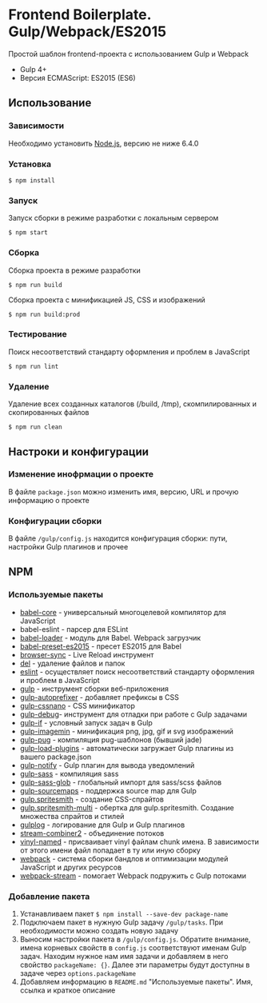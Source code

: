 # Frontend Boilerplate. Gulp/Webpack/ES2015
Простой шаблон frontend-проекта c использованием Gulp и Webpack

- Gulp 4+
- Версия ECMAScript: ES2015 (ES6)

## Использование
### Зависимости
Необходимо установить [Node.js](https://nodejs.org/en/), версию не ниже 6.4.0

### Установка
```
$ npm install
```

### Запуск
Запуск сборки в режиме разработки с локальным сервером

```
$ npm start
```

### Сборка
Сборка проекта в режиме разработки

```
$ npm run build
```

Сборка проекта c минификацией JS, CSS и изображений

```
$ npm run build:prod
```

### Тестирование
Поиск несоответствий стандарту оформления и проблем в JavaScript

```
$ npm run lint
```

### Удаление
Удаление всех созданных каталогов (/build, /tmp), скомпилированных и скопированных файлов

```
$ npm run clean 
```

## Настроки и конфигурации

### Изменение инофрмации о проекте
В файле `package.json` можно изменить имя, версию, URL и прочую информацию о проекте

### Конфигурации сборки
В файле `/gulp/config.js` находится конфигурация сборки: пути, настройки Gulp плагинов и прочее

## NPM
### Используемые пакеты

- [babel-core](https://www.npmjs.com/package/babel-core) - универсальный многоцелевой компилятор для JavaScript
- babel-eslint - парсер для ESLint
- [babel-loader](https://www.npmjs.com/package/babel-loader) - модуль для Babel. Webpack загрузчик
- [babel-preset-es2015](https://www.npmjs.com/package/babel-preset-es2015) - пресет ES2015 для Babel
- [browser-sync](https://www.npmjs.com/package/browser-sync) - Live Reload инструмент  
- [del](https://www.npmjs.com/package/del) - удаление файлов и папок
- [eslint](https://www.npmjs.com/package/eslint) - осуществляет поиск несоответствий стандарту оформления и проблем в JavaScript 
- [gulp](https://www.npmjs.com/package/gulp) - инструмент сборки веб-приложения
- [gulp-autoprefixer](https://www.npmjs.com/package/gulp-autoprefixer) - добавляет префиксы в CSS
- [gulp-cssnano](https://www.npmjs.com/package/gulp-cssnano) - CSS минификатор
- [gulp-debug](https://www.npmjs.com/package/gulp-debug)- инструмент для отладки при работе с Gulp задачами
- [gulp-if](https://www.npmjs.com/package/gulp-if) - условный запуск задач в Gulp
- [gulp-imagemin](https://github.com/sindresorhus/gulp-imagemin) - минификация png, jpg, gif и svg изображений
- [gulp-pug](https://www.npmjs.com/package/gulp-pug) - компиляция pug-шаблонов (бывший jade)
- [gulp-load-plugins](https://www.npmjs.com/package/gulp-load-plugins) - автоматически загружает Gulp плагины из вашего package.json
- [gulp-notify](https://www.npmjs.com/package/gulp-notify) - Gulp плагин для вывода уведомлений
- [gulp-sass](https://www.npmjs.com/package/gulp-sass) - компиляция sass
- [gulp-sass-glob](https://www.npmjs.com/package/gulp-sass-glob) - глобальный импорт для sass/scss файлов
- [gulp-sourcemaps](https://www.npmjs.com/package/gulp-sourcemaps) - поддержка source map для Gulp
- [gulp.spritesmith](https://www.npmjs.com/package/gulp.spritesmith) - создание CSS-спрайтов
- [gulp.spritesmith-multi](https://www.npmjs.com/package/gulp.spritesmith-multi) - обертка для gulp.spritesmith. Создание множества спрайтов и стилей
- [gulplog](https://www.npmjs.com/package/gulplog) - логирование для Gulp и Gulp плагинов
- [stream-combiner2](https://www.npmjs.com/package/stream-combiner2) - объединение потоков
- [vinyl-named](https://www.npmjs.com/package/vinyl-named) - присваивает vinyl файлам chunk имена. В зависимости от этого имени файл попадает в ту или иную сборку
- [webpack](https://www.npmjs.com/package/webpack) - система сборки бандлов и оптимизации модулей JavaScript и других ресурсов
- [webpack-stream](https://www.npmjs.com/package/webpack-stream) - помогает Webpack подружить с Gulp потоками

### Добавление пакета
1. Устанавливаем пакет `$ npm install --save-dev package-name`
2. Подключаем пакет в нужную Gulp задачу `/gulp/tasks`. При необходимости можно создать новую задачу
3. Выносим настройки пакета в `/gulp/config.js`. Обратите внимание, имена корневых свойств в `config.js` соответствуют именам Gulp задач. Находим нужное нам имя задачи и добавляем в него свойство `packageName: {}`. Далее эти параметры будут доступны в задаче через `options.packageName`
4. Добавляем информацию в `README.md` "Используемые пакеты". Имя, ссылка и краткое описание
